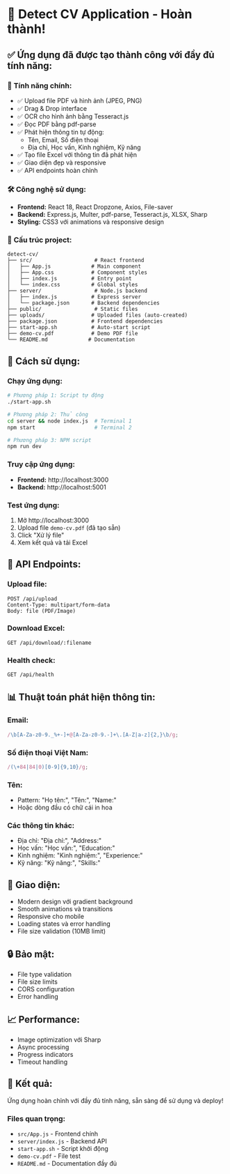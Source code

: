 # 🎉 Detect CV Application - Hoàn thành!

## ✅ **Ứng dụng đã được tạo thành công với đầy đủ tính năng:**

### 🚀 **Tính năng chính:**

- ✅ Upload file PDF và hình ảnh (JPEG, PNG)
- ✅ Drag & Drop interface
- ✅ OCR cho hình ảnh bằng Tesseract.js
- ✅ Đọc PDF bằng pdf-parse
- ✅ Phát hiện thông tin tự động:
  - Tên, Email, Số điện thoại
  - Địa chỉ, Học vấn, Kinh nghiệm, Kỹ năng
- ✅ Tạo file Excel với thông tin đã phát hiện
- ✅ Giao diện đẹp và responsive
- ✅ API endpoints hoàn chỉnh

### 🛠️ **Công nghệ sử dụng:**

- **Frontend:** React 18, React Dropzone, Axios, File-saver
- **Backend:** Express.js, Multer, pdf-parse, Tesseract.js, XLSX, Sharp
- **Styling:** CSS3 với animations và responsive design

### 📁 **Cấu trúc project:**

```
detect-cv/
├── src/                    # React frontend
│   ├── App.js             # Main component
│   ├── App.css            # Component styles
│   ├── index.js           # Entry point
│   └── index.css          # Global styles
├── server/                 # Node.js backend
│   ├── index.js           # Express server
│   └── package.json       # Backend dependencies
├── public/                 # Static files
├── uploads/               # Uploaded files (auto-created)
├── package.json           # Frontend dependencies
├── start-app.sh           # Auto-start script
├── demo-cv.pdf            # Demo PDF file
└── README.md             # Documentation
```

## 🎯 **Cách sử dụng:**

### **Chạy ứng dụng:**

```bash
# Phương pháp 1: Script tự động
./start-app.sh

# Phương pháp 2: Thủ công
cd server && node index.js  # Terminal 1
npm start                   # Terminal 2

# Phương pháp 3: NPM script
npm run dev
```

### **Truy cập ứng dụng:**

- **Frontend:** http://localhost:3000
- **Backend:** http://localhost:5001

### **Test ứng dụng:**

1. Mở http://localhost:3000
2. Upload file `demo-cv.pdf` (đã tạo sẵn)
3. Click "Xử lý file"
4. Xem kết quả và tải Excel

## 🔧 **API Endpoints:**

### **Upload file:**

```
POST /api/upload
Content-Type: multipart/form-data
Body: file (PDF/Image)
```

### **Download Excel:**

```
GET /api/download/:filename
```

### **Health check:**

```
GET /api/health
```

## 📊 **Thuật toán phát hiện thông tin:**

### **Email:**

```javascript
/\b[A-Za-z0-9._%+-]+@[A-Za-z0-9.-]+\.[A-Z|a-z]{2,}\b/g;
```

### **Số điện thoại Việt Nam:**

```javascript
/(\+84|84|0)[0-9]{9,10}/g;
```

### **Tên:**

- Pattern: "Họ tên:", "Tên:", "Name:"
- Hoặc dòng đầu có chữ cái in hoa

### **Các thông tin khác:**

- Địa chỉ: "Địa chỉ:", "Address:"
- Học vấn: "Học vấn:", "Education:"
- Kinh nghiệm: "Kinh nghiệm:", "Experience:"
- Kỹ năng: "Kỹ năng:", "Skills:"

## 🎨 **Giao diện:**

- Modern design với gradient background
- Smooth animations và transitions
- Responsive cho mobile
- Loading states và error handling
- File size validation (10MB limit)

## 🔒 **Bảo mật:**

- File type validation
- File size limits
- CORS configuration
- Error handling

## 📈 **Performance:**

- Image optimization với Sharp
- Async processing
- Progress indicators
- Timeout handling

## 🎉 **Kết quả:**

Ứng dụng hoàn chỉnh với đầy đủ tính năng, sẵn sàng để sử dụng và deploy!

### **Files quan trọng:**

- `src/App.js` - Frontend chính
- `server/index.js` - Backend API
- `start-app.sh` - Script khởi động
- `demo-cv.pdf` - File test
- `README.md` - Documentation đầy đủ
